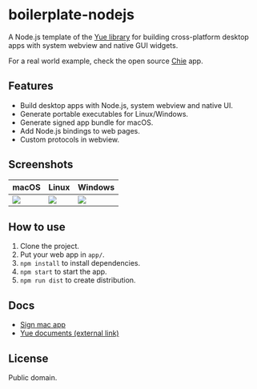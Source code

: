 # boilerplate-nodejs

A Node.js template of the [Yue library](https://github.com/yue/yue) for building
cross-platform desktop apps with system webview and native GUI widgets.

For a real world example, check the open source [Chie](https://chie.app) app.

## Features

* Build desktop apps with Node.js, system webview and native UI.
* Generate portable executables for Linux/Windows.
* Generate signed app bundle for macOS.
* Add Node.js bindings to web pages.
* Custom protocols in webview.

## Screenshots

|  macOS            |    Linux          |  Windows          |
| ----------------- | ----------------- | ----------------- |
| ![][mac-shot]     | ![][lin-shot]     | ![][win-shot]     |

## How to use

1. Clone the project.
2. Put your web app in `app/`.
3. `npm install` to install dependencies.
4. `npm start` to start the app.
5. `npm run dist` to create distribution.

## Docs

* [Sign mac app](https://github.com/yue/boilerplate-nodejs/blob/main/docs/sign-mac-app.md)
* [Yue documents (external link)](http://libyue.com/docs/latest/js/)

## License

Public domain.

[mac-shot]: https://github.com/yue/boilerplate-nodejs/assets/639601/5191c3df-60df-4647-a665-f8a9d39ba242
[lin-shot]: https://github.com/yue/boilerplate-nodejs/assets/639601/29e4af2b-8ad4-4bb8-8648-0ad42f66a853
[win-shot]: https://github.com/yue/boilerplate-nodejs/assets/639601/a9442e5a-bb4b-4501-9f04-49217cd5535f

